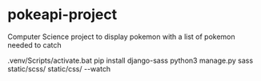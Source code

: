 # pokeapi-project
Computer Science project to display pokemon with a list of pokemon needed to catch


.venv/Scripts/activate.bat
pip install django-sass
python3 manage.py sass static/scss/ static/css/ --watch